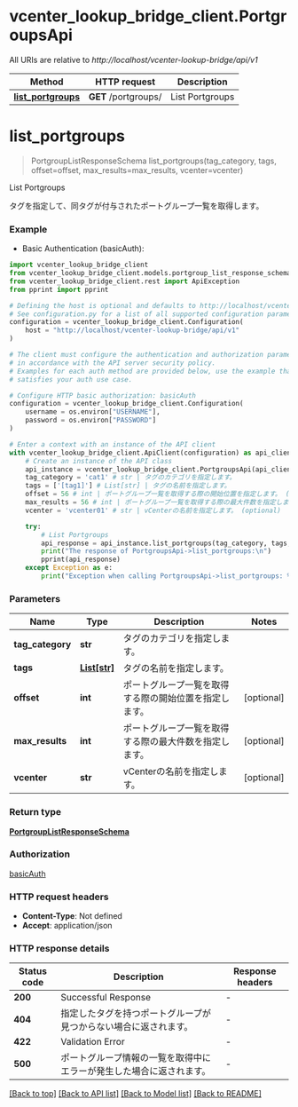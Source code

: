 # vcenter_lookup_bridge_client.PortgroupsApi

All URIs are relative to *http://localhost/vcenter-lookup-bridge/api/v1*

Method | HTTP request | Description
------------- | ------------- | -------------
[**list_portgroups**](PortgroupsApi.md#list_portgroups) | **GET** /portgroups/ | List Portgroups


# **list_portgroups**
> PortgroupListResponseSchema list_portgroups(tag_category, tags, offset=offset, max_results=max_results, vcenter=vcenter)

List Portgroups

タグを指定して、同タグが付与されたポートグループ一覧を取得します。

### Example

* Basic Authentication (basicAuth):

```python
import vcenter_lookup_bridge_client
from vcenter_lookup_bridge_client.models.portgroup_list_response_schema import PortgroupListResponseSchema
from vcenter_lookup_bridge_client.rest import ApiException
from pprint import pprint

# Defining the host is optional and defaults to http://localhost/vcenter-lookup-bridge/api/v1
# See configuration.py for a list of all supported configuration parameters.
configuration = vcenter_lookup_bridge_client.Configuration(
    host = "http://localhost/vcenter-lookup-bridge/api/v1"
)

# The client must configure the authentication and authorization parameters
# in accordance with the API server security policy.
# Examples for each auth method are provided below, use the example that
# satisfies your auth use case.

# Configure HTTP basic authorization: basicAuth
configuration = vcenter_lookup_bridge_client.Configuration(
    username = os.environ["USERNAME"],
    password = os.environ["PASSWORD"]
)

# Enter a context with an instance of the API client
with vcenter_lookup_bridge_client.ApiClient(configuration) as api_client:
    # Create an instance of the API class
    api_instance = vcenter_lookup_bridge_client.PortgroupsApi(api_client)
    tag_category = 'cat1' # str | タグのカテゴリを指定します。
    tags = ['[tag1]'] # List[str] | タグの名前を指定します。
    offset = 56 # int | ポートグループ一覧を取得する際の開始位置を指定します。 (optional)
    max_results = 56 # int | ポートグループ一覧を取得する際の最大件数を指定します。 (optional)
    vcenter = 'vcenter01' # str | vCenterの名前を指定します。 (optional)

    try:
        # List Portgroups
        api_response = api_instance.list_portgroups(tag_category, tags, offset=offset, max_results=max_results, vcenter=vcenter)
        print("The response of PortgroupsApi->list_portgroups:\n")
        pprint(api_response)
    except Exception as e:
        print("Exception when calling PortgroupsApi->list_portgroups: %s\n" % e)
```



### Parameters


Name | Type | Description  | Notes
------------- | ------------- | ------------- | -------------
 **tag_category** | **str**| タグのカテゴリを指定します。 | 
 **tags** | [**List[str]**](str.md)| タグの名前を指定します。 | 
 **offset** | **int**| ポートグループ一覧を取得する際の開始位置を指定します。 | [optional] 
 **max_results** | **int**| ポートグループ一覧を取得する際の最大件数を指定します。 | [optional] 
 **vcenter** | **str**| vCenterの名前を指定します。 | [optional] 

### Return type

[**PortgroupListResponseSchema**](PortgroupListResponseSchema.md)

### Authorization

[basicAuth](../README.md#basicAuth)

### HTTP request headers

 - **Content-Type**: Not defined
 - **Accept**: application/json

### HTTP response details

| Status code | Description | Response headers |
|-------------|-------------|------------------|
**200** | Successful Response |  -  |
**404** | 指定したタグを持つポートグループが見つからない場合に返されます。 |  -  |
**422** | Validation Error |  -  |
**500** | ポートグループ情報の一覧を取得中にエラーが発生した場合に返されます。 |  -  |

[[Back to top]](#) [[Back to API list]](../README.md#documentation-for-api-endpoints) [[Back to Model list]](../README.md#documentation-for-models) [[Back to README]](../README.md)

